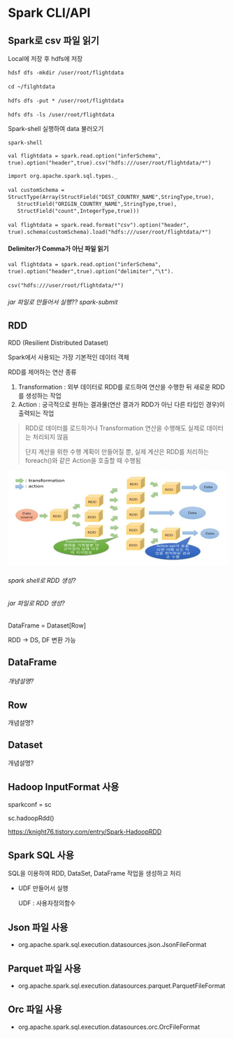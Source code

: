# Spark CLI/API

## Spark로 csv 파일 읽기

Local에 저장 후 hdfs에 저장

```
hdsf dfs -mkdir /user/root/flightdata

cd ~/filghtdata

hdfs dfs -put * /user/root/flightdata

hdfs dfs -ls /user/root/flightdata
```



Spark-shell 실행하여 data 불러오기

```
spark-shell
```



```
val flightdata = spark.read.option("inferSchema", true).option("header",true).csv("hdfs:///user/root/flightdata/*")
```



```
import org.apache.spark.sql.types._
 
val customSchema = StructType(Array(StructField("DEST_COUNTRY_NAME",StringType,true),
   StructField("ORIGIN_COUNTRY_NAME",StringType,true),
   StructField("count",IntegerType,true)))
 
val flightdata = spark.read.format("csv").option("header", true).schema(customSchema).load("hdfs:///user/root/flightdata/*")
```



#### Delimiter가 Comma가 아닌 파일 읽기

```
val flightdata = spark.read.option("inferSchema", true).option("header",true).option("delimiter","\t").

csv("hdfs:///user/root/flightdata/*")
```



###### jar 파일로 만들어서 실행?? spark-submit



## RDD

RDD (Resilient Distributed Dataset) 

Spark에서 사용되는 가장 기본적인 데이터 객체



RDD를 제어하는 연산 종류

1. Transformation : 외부 데이터로 RDD를 로드하여 연산을 수행한 뒤 새로운 RDD를 생성하는 작업
2. Action : 궁극적으로 원하는 결과물(연산 결과가 RDD가 아닌 다른 타입인 경우)이 출력되는 작업



> RDD로 데이터를 로드하거나 Transformation 연산을 수행해도 실제로 데이터는 처리되지 않음
>
> 단지 계산을 위한 수행 계획이 만들어질 뿐, 실제 계산은 RDD를 처리하는 foreach()와 같은 Action을 호출할 때 수행됨

![](./image/rdd.PNG)





###### spark shell로 RDD 생성?

###### jar 파일로 RDD 생성?



DataFrame = Dataset[Row]

RDD -> DS, DF 변환 가능



## DataFrame

###### 개념설명?



## Row

개념설명?



## Dataset

개념설명?



## Hadoop InputFormat 사용

sparkconf = sc

sc.hadoopRdd()

https://knight76.tistory.com/entry/Spark-HadoopRDD



## Spark SQL 사용

SQL을 이용하여 RDD, DataSet, DataFrame 작업을 생성하고 처리

- UDF 만들어서 실행

  UDF : 사용자정의함수

  

 

## Json 파일 사용

- org.apache.spark.sql.execution.datasources.json.JsonFileFormat

## Parquet 파일 사용

- org.apache.spark.sql.execution.datasources.parquet.ParquetFileFormat

## Orc 파일 사용

- org.apache.spark.sql.execution.datasources.orc.OrcFileFormat
